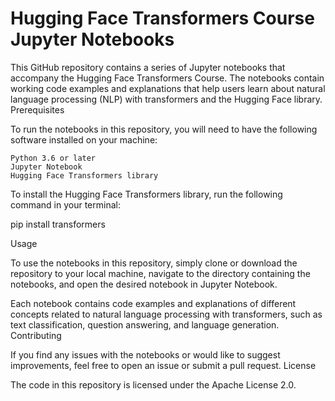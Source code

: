 # Hugging Face Transformers Course Jupyter Notebooks

This GitHub repository contains a series of Jupyter notebooks that accompany the Hugging Face Transformers Course. The notebooks contain working code examples and explanations that help users learn about natural language processing (NLP) with transformers and the Hugging Face library.
Prerequisites

To run the notebooks in this repository, you will need to have the following software installed on your machine:

    Python 3.6 or later
    Jupyter Notebook
    Hugging Face Transformers library

To install the Hugging Face Transformers library, run the following command in your terminal:

pip install transformers

Usage

To use the notebooks in this repository, simply clone or download the repository to your local machine, navigate to the directory containing the notebooks, and open the desired notebook in Jupyter Notebook.

Each notebook contains code examples and explanations of different concepts related to natural language processing with transformers, such as text classification, question answering, and language generation.
Contributing

If you find any issues with the notebooks or would like to suggest improvements, feel free to open an issue or submit a pull request.
License

The code in this repository is licensed under the Apache License 2.0.

